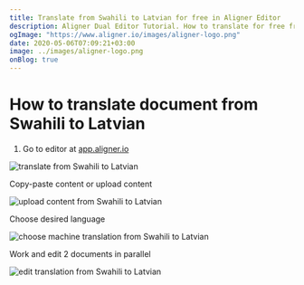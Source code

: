 ```yaml
---
title: Translate from Swahili to Latvian for free in Aligner Editor
description: Aligner Dual Editor Tutorial. How to translate for free from Swahili to Latvian. Aligner is multilingual document management platform. 
ogImage: "https://www.aligner.io/images/aligner-logo.png"
date: 2020-05-06T07:09:21+03:00
image: ../images/aligner-logo.png
onBlog: true
---
```


# How to translate document from Swahili to Latvian

1. Go to editor at [app.aligner.io](https://app.aligner.io "Aligner App web page")

![translate from Swahili to Latvian](../aligner-blank-editor.png "translate from Swahili to Latvian")

Copy-paste content or upload content

![upload content from Swahili to Latvian](../aligner-uploaded-document.png "upload content from Swahili to Latvian")

Choose desired language

![choose machine translation from Swahili to Latvian](../aligner-language-dropdown.png "choose machine translation from Swahili to Latvian")

Work and edit 2 documents in parallel

![edit translation from Swahili to Latvian](../aligner-double-sitded-editor.png "edit translation from Swahili to Latvian")

